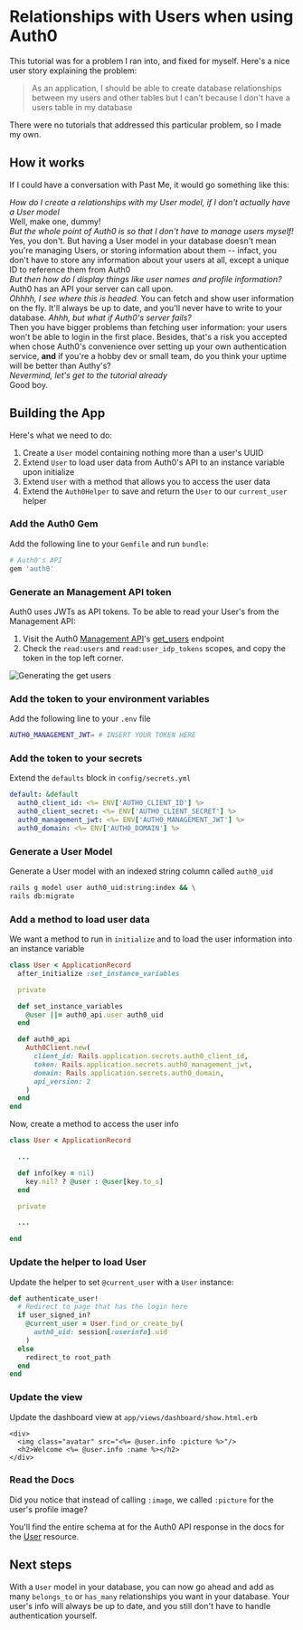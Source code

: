 # Relationships with Users when using Auth0

This tutorial was for a problem I ran into, and fixed for myself. Here's a nice user story explaining the problem:

> As an application, I should be able to create database
> relationships between my users and other tables but I can't
> because I don't have a users table in my database

There were no tutorials that addressed this particular problem, so I made my own.

## How it works

If I could have a conversation with Past Me, it would go something like this:

*How do I create a relationships with my User model, if I don't actually have a User model*  
Well, make one, dummy!  
*But the whole point of Auth0 is so that I don't have to manage users myself!*  
Yes, you don't. But having a User model in your database doesn't mean you're managing Users, or storing information about them -- infact, you don't have to store any information about your users at all, except a unique ID to reference them from Auth0  
*But then how do I display things like user names and profile information?*  
Auth0 has an API your server can call upon.  
*Ohhhh, I see where this is headed.*
You can fetch and show user information on the fly. It'll always be up to date, and you'll never have to write to your database.
*Ahhh, but what if Auth0's server fails?*  
Then you have bigger problems than fetching user information: your users won't be able to login in the first place. Besides, that's a risk you accepted when chose Auth0's convenience over setting up your own authentication service, **and** if you're a hobby dev or small team, do you think your uptime will be better than Authy's?  
*Nevermind, let's get to the tutorial already*  
Good boy.

## Building the App

Here's what we need to do:

1. Create a `User` model containing nothing more than a user's UUID
2. Extend `User` to load user data from Auth0's API to an instance variable upon initialize
3. Extend `User` with a method that allows you to access the user data
4. Extend the `Auth0Helper` to save and return the `User` to our `current_user` helper

### Add the Auth0 Gem

Add the following line to your `Gemfile` and run `bundle`:
```ruby
# Auth0's API
gem 'auth0'
```

### Generate an Management API token

Auth0 uses JWTs as API tokens. To be able to read your User's from the Management API:

1. Visit the Auth0 [Management API](https://auth0.com/docs/api/management/v2)'s [get_users](https://auth0.com/docs/api/management/v2#!/Users/get_users) endpoint
2. Check the `read:users` and `read:user_idp_tokens` scopes, and copy the token in the top left corner.

![Generating the get users](http://g.recordit.co/OpGpEozmsv.gif)

### Add the token to your environment variables

Add the following line to your `.env` file

```bash
AUTH0_MANAGEMENT_JWT= # INSERT YOUR TOKEN HERE
```

### Add the token to your secrets

Extend the `defaults` block in `config/secrets.yml`

```yaml
default: &default
  auth0_client_id: <%= ENV['AUTH0_CLIENT_ID'] %>
  auth0_client_secret: <%= ENV['AUTH0_CLIENT_SECRET'] %>
  auth0_management_jwt: <%= ENV['AUTH0_MANAGEMENT_JWT'] %>
  auth0_domain: <%= ENV['AUTH0_DOMAIN'] %>
```

### Generate a User Model

Generate a User model with an indexed string column called `auth0_uid`

```bash
rails g model user auth0_uid:string:index && \
rails db:migrate
```

### Add a method to load user data

We want a method to run in `initialize` and to load the user information into an instance variable

```ruby
class User < ApplicationRecord
  after_initialize :set_instance_variables

  private

  def set_instance_variables
    @user ||= auth0_api.user auth0_uid
  end

  def auth0_api
    Auth0Client.new(
      client_id: Rails.application.secrets.auth0_client_id,
      token: Rails.application.secrets.auth0_management_jwt,
      domain: Rails.application.secrets.auth0_domain,
      api_version: 2
    )
  end
end
```

Now, create a method to access the user info

```ruby
class User < ApplicationRecord

  ...

  def info(key = nil)
    key.nil? ? @user : @user[key.to_s]
  end

  private

  ...

end

```

### Update the helper to load User

Update the helper to set `@current_user` with a `User` instance:

```ruby
def authenticate_user!
  # Redirect to page that has the login here
  if user_signed_in?
    @current_user = User.find_or_create_by(
      auth0_uid: session[:userinfo].uid
    )
  else
    redirect_to root_path
  end
end
```

### Update the view

Update the dashboard view at `app/views/dashboard/show.html.erb`

```
<div>
  <img class="avatar" src="<%= @user.info :picture %>"/>
  <h2>Welcome <%= @user.info :name %></h2>
</div>
```

### Read the Docs

Did you notice that instead of calling `:image`, we called `:picture` for the user's profile image?

You'll find the entire schema at for the Auth0 API response in the docs for the [User](https://auth0.com/docs/api/management/v2#!/Users/get_users) resource.


## Next steps

With a `User` model in your database, you can now go ahead and add as many `belongs_to` or `has_many` relationships you want in your database. Your user's info will always be up to date, and you still don't have to handle authentication yourself.
